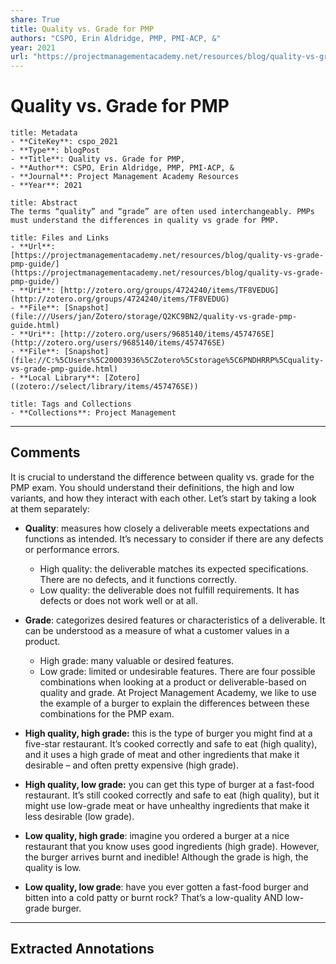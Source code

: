 ```yaml
---
share: True
title: Quality vs. Grade for PMP
authors: "CSPO, Erin Aldridge, PMP, PMI-ACP, &"
year: 2021
url: "https://projectmanagementacademy.net/resources/blog/quality-vs-grade-pmp-guide/"
---
```

# Quality vs. Grade for PMP

```ad-info
title: Metadata
- **CiteKey**: cspo_2021
- **Type**: blogPost
- **Title**: Quality vs. Grade for PMP, 
- **Author**: CSPO, Erin Aldridge, PMP, PMI-ACP, &
- **Journal**: Project Management Academy Resources 
- **Year**: 2021 
```

```ad-quote
title: Abstract
The terms “quality” and “grade” are often used interchangeably. PMPs must understand the differences in quality vs grade for PMP.
```

```ad-abstract
title: Files and Links
- **Url**: [https://projectmanagementacademy.net/resources/blog/quality-vs-grade-pmp-guide/](https://projectmanagementacademy.net/resources/blog/quality-vs-grade-pmp-guide/)
- **Uri**: [http://zotero.org/groups/4724240/items/TF8VEDUG](http://zotero.org/groups/4724240/items/TF8VEDUG)
- **File**: [Snapshot](file:///Users/jan/Zotero/storage/Q2KC9BN2/quality-vs-grade-pmp-guide.html)
- **Uri**: [http://zotero.org/users/9685140/items/457476SE](http://zotero.org/users/9685140/items/457476SE)
- **File**: [Snapshot](file://C:%5CUsers%5C20003936%5CZotero%5Cstorage%5C6PNDHRRP%5Cquality-vs-grade-pmp-guide.html)
- **Local Library**: [Zotero]((zotero://select/library/items/457476SE))
```

```ad-note
title: Tags and Collections
- **Collections**: Project Management
```


----

## Comments
It is crucial to understand the difference between quality vs. grade for the PMP exam. You should understand their definitions, the high and low variants, and how they interact with each other. Let’s start by taking a look at them separately:

*   **Quality**: measures how closely a deliverable meets expectations and functions as intended. It’s necessary to consider if there are any defects or performance errors.
    
    *   High quality: the deliverable matches its expected specifications. There are no defects, and it functions correctly.
    *   Low quality: the deliverable does not fulfill requirements. It has defects or does not work well or at all.
*   **Grade**: categorizes desired features or characteristics of a deliverable. It can be understood as a measure of what a customer values in a product.
    
    *   High grade: many valuable or desired features.
    *   Low grade: limited or undesirable features.
There are four possible combinations when looking at a product or deliverable-based on quality and grade. At Project Management Academy, we like to use the example of a burger to explain the differences between these combinations for the PMP exam.

*   **High quality, high grade:** this is the type of burger you might find at a five-star restaurant. It’s cooked correctly and safe to eat (high quality), and it uses a high grade of meat and other ingredients that make it desirable – and often pretty expensive (high grade).
*   **High quality, low grade:** you can get this type of burger at a fast-food restaurant. It’s still cooked correctly and safe to eat (high quality), but it might use low-grade meat or have unhealthy ingredients that make it less desirable (low grade).
*   **Low quality, high grade**: imagine you ordered a burger at a nice restaurant that you know uses good ingredients (high grade). However, the burger arrives burnt and inedible! Although the grade is high, the quality is low.
*   **Low quality, low grade**: have you ever gotten a fast-food burger and bitten into a cold patty or burnt rock? That’s a low-quality AND low-grade burger.


----

## Extracted Annotations